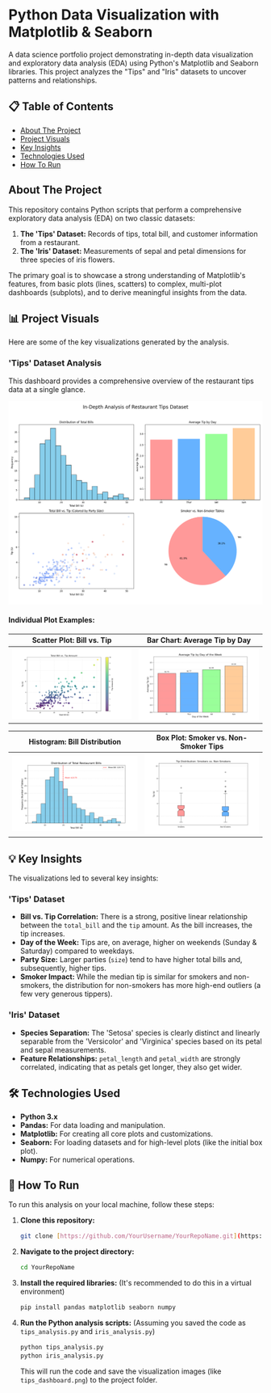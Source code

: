 # Python Data Visualization with Matplotlib & Seaborn

A data science portfolio project demonstrating in-depth data visualization and exploratory data analysis (EDA) using Python's Matplotlib and Seaborn libraries. This project analyzes the "Tips" and "Iris" datasets to uncover patterns and relationships.

## 📋 Table of Contents

- [About The Project](#about-the-project)
- [Project Visuals](#project-visuals)
- [Key Insights](#key-insights)
- [Technologies Used](#technologies-used)
- [How To Run](#-how-to-run)

## About The Project

This repository contains Python scripts that perform a comprehensive exploratory data analysis (EDA) on two classic datasets:

1.  **The 'Tips' Dataset:** Records of tips, total bill, and customer information from a restaurant.
2.  **The 'Iris' Dataset:** Measurements of sepal and petal dimensions for three species of iris flowers.

The primary goal is to showcase a strong understanding of Matplotlib's features, from basic plots (lines, scatters) to complex, multi-plot dashboards (subplots), and to derive meaningful insights from the data.

## 📊 Project Visuals

Here are some of the key visualizations generated by the analysis.

### 'Tips' Dataset Analysis

This dashboard provides a comprehensive overview of the restaurant tips data at a single glance.

![Tips Analysis Dashboard](tips_dashboard.png)

#### Individual Plot Examples:

| Scatter Plot: Bill vs. Tip | Bar Chart: Average Tip by Day |
| :---: | :---: |
| ![Total Bill vs. Tip Scatter Plot](tips_scatter_plot.png) | ![Average Tip by Day Bar Chart](tips_bar_chart.png) |

| Histogram: Bill Distribution | Box Plot: Smoker vs. Non-Smoker Tips |
| :---: | :---: |
| ![Distribution of Total Bills](tips_histogram.png) | ![Tip Distribution by Smoker Status](tips_box_plot.png) |

## 💡 Key Insights

The visualizations led to several key insights:

### 'Tips' Dataset
* **Bill vs. Tip Correlation:** There is a strong, positive linear relationship between the `total_bill` and the `tip` amount. As the bill increases, the tip increases.
* **Day of the Week:** Tips are, on average, higher on weekends (Sunday & Saturday) compared to weekdays.
* **Party Size:** Larger parties (`size`) tend to have higher total bills and, subsequently, higher tips.
* **Smoker Impact:** While the median tip is similar for smokers and non-smokers, the distribution for non-smokers has more high-end outliers (a few very generous tippers).

### 'Iris' Dataset
* **Species Separation:** The 'Setosa' species is clearly distinct and linearly separable from the 'Versicolor' and 'Virginica' species based on its petal and sepal measurements.
* **Feature Relationships:** `petal_length` and `petal_width` are strongly correlated, indicating that as petals get longer, they also get wider.

## 🛠️ Technologies Used

* **Python 3.x**
* **Pandas:** For data loading and manipulation.
* **Matplotlib:** For creating all core plots and customizations.
* **Seaborn:** For loading datasets and for high-level plots (like the initial box plot).
* **Numpy:** For numerical operations.

## 🚀 How To Run

To run this analysis on your local machine, follow these steps:

1.  **Clone this repository:**
    ```bash
    git clone [https://github.com/YourUsername/YourRepoName.git](https://github.com/YourUsername/YourRepoName.git)
    ```

2.  **Navigate to the project directory:**
    ```bash
    cd YourRepoName
    ```

3.  **Install the required libraries:**
    (It's recommended to do this in a virtual environment)
    ```bash
    pip install pandas matplotlib seaborn numpy
    ```

4.  **Run the Python analysis scripts:**
    (Assuming you saved the code as `tips_analysis.py` and `iris_analysis.py`)
    ```bash
    python tips_analysis.py
    python iris_analysis.py
    ```
    This will run the code and save the visualization images (like `tips_dashboard.png`) to the project folder.
